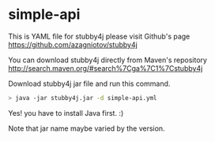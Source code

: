 # simple-api

This is YAML file for stubby4j please visit Github's page https://github.com/azagniotov/stubby4j

You can download stubby4j directly from Maven's repository http://search.maven.org/#search%7Cga%7C1%7Cstubby4j

Download stubby4j jar file and run this command.

``` bash
> java -jar stubby4j.jar -d simple-api.yml
```

Yes! you have to install Java first. :)

Note that jar name maybe varied by the version.
